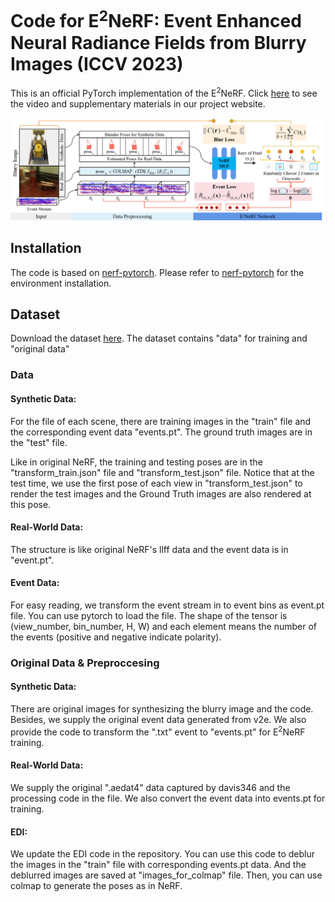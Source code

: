 # Code for E<sup>2</sup>NeRF: Event Enhanced Neural Radiance Fields from Blurry Images (ICCV 2023)
This is an official PyTorch implementation of the E<sup>2</sup>NeRF. Click [here](https://icvteam.github.io/E2NeRF.html) to see the video and supplementary materials in our project website. 

![](./figure.png)
## Installation
The code is based on [nerf-pytorch](https://github.com/yenchenlin/nerf-pytorch).
Please refer to [nerf-pytorch](https://github.com/yenchenlin/nerf-pytorch) for the environment installation.

## Dataset
Download the dataset [here](https://drive.google.com/drive/folders/1XhOEp4UdLL7EnDNyWdxxX8aRvzF53fWo?usp=sharing).
The dataset contains "data" for training and "original data"

### Data
#### Synthetic Data: 
For the file of each scene, there are training images in the "train" file and the corresponding event data "events.pt". The ground truth images are in the "test" file.

Like in original NeRF, the training and testing poses are in the "transform_train.json" file and "transform_test.json" file.
Notice that at the test time, we use the first pose of each view in "transform_test.json" to render the test images and the Ground Truth images are also rendered at this pose.

#### Real-World Data: 
The structure is like original NeRF's llff data and the event data is in "event.pt". 

#### Event Data:
For easy reading, we transform the event stream in to event bins as event.pt file. You can use pytorch to load the file. The shape of the tensor is (view_number, bin_number, H, W) and each element means the number of the events (positive and negative indicate polarity).

### Original Data & Preproccesing
#### Synthetic Data:
There are original images for synthesizing the blurry image and the code. Besides, we supply the original event data generated from v2e. We also provide the code to transform the ".txt" event to "events.pt" for E<sup>2</sup>NeRF training.

#### Real-World Data:
We supply the original ".aedat4" data captured by davis346 and the processing code in the file. We also convert the event data into events.pt for training. 

#### EDI:
We update the EDI code in the repository. 
You can use this code to deblur the images in the "train" file with corresponding events.pt data.
And the deblurred images are saved at "images_for_colmap" file.
Then, you can use colmap to generate the poses as in NeRF.
